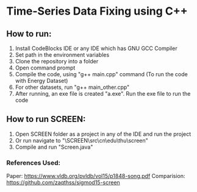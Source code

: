 # Time-Series Data Fixing using C++

## How to run:

1. Install CodeBlocks IDE or any IDE which has GNU GCC Compiler
2. Set path in the environment variables
3. Clone the repository into a folder
4. Open command prompt
5. Compile the code, using "g++ main.cpp" command (To run the code with Energy Dataset)
6. For other datasets, run "g++ main_other.cpp"
7. After running, an exe file is created "a.exe". Run the exe file to run the code

## How to run SCREEN:

1. Open SCREEN folder as a project in any of the IDE and run the project
2. Or run navigate to "\SCREEN\src\cn\edu\thu\screen"
3. Compile and run "Screen.java"

### References Used:
Paper: https://www.vldb.org/pvldb/vol15/p1848-song.pdf
Comparision: https://github.com/zaqthss/sigmod15-screen